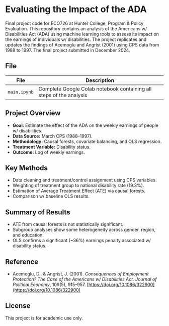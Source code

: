 # Evaluating the Impact of the ADA

Final project code for ECO726 at Hunter College, Program & Policy Evaluation. This repository contains an analysis of the Americans w/ Disabilities Act (ADA) using machine learning tools to assess its impact on the earnings of individuals w/ disabilities. The project replicates and updates the findings of Acemoglu and Angrist (2001) using CPS data from 1988 to 1997. The final project submitted in December 2024.

## File

| File         | Description                                                                 |
|--------------|-----------------------------------------------------------------------------|
| `main.ipynb` | Complete Google Colab notebook containing all steps of the analysis         |

## Project Overview

- **Goal:** Estimate the effect of the ADA on the weekly earnings of people w/ disabilities.
- **Data Source:** March CPS (1988–1997).
- **Methodology:** Causal forests, covariate balancing, and OLS regression.
- **Treatment Variable:** Disability status.
- **Outcome:** Log of weekly earnings.

## Key Methods

- Data cleaning and treatment/control assignment using CPS variables.
- Weighting of treatment group to national disability rate (19.3%).
- Estimation of Average Treatment Effect (ATE) via causal forests.
- Comparison w/ baseline OLS results.

## Summary of Results

- ATE from causal forests is not statistically significant.
- Subgroup analyses show some heterogeneity across gender, region, and education.
- OLS confirms a significant (~36%) earnings penalty associated w/ disability status.

## Reference

- Acemoglu, D., & Angrist, J. (2001). *Consequences of Employment Protection? The Case of the Americans w/ Disabilities Act.* *Journal of Political Economy*, 109(5), 915–957. [https://doi.org/10.1086/322900](https://doi.org/10.1086/322900)

## License

This project is for academic use only.
